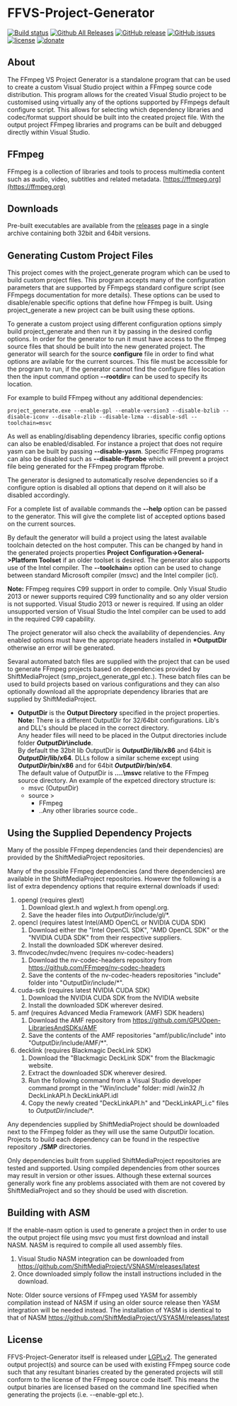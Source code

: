 FFVS-Project-Generator
=============
[![Build status](https://ci.appveyor.com/api/projects/status/g6qqnx5t3qj60pei?svg=true)](https://ci.appveyor.com/project/Sibras/ffvs-project-generator)
[![Github All Releases](https://img.shields.io/github/downloads/ShiftMediaProject/FFVS-Project-Generator/total.svg)](https://github.com/ShiftMediaProject/FFVS-Project-Generator/releases)
[![GitHub release](https://img.shields.io/github/release/ShiftMediaProject/FFVS-Project-Generator.svg)](https://github.com/ShiftMediaProject/FFVS-Project-Generator/releases/latest)
[![GitHub issues](https://img.shields.io/github/issues/ShiftMediaProject/FFVS-Project-Generator.svg)](https://github.com/ShiftMediaProject/FFVS-Project-Generator/issues)
[![license](https://img.shields.io/github/license/ShiftMediaProject/FFVS-Project-Generator.svg)](https://github.com/ShiftMediaProject/FFVS-Project-Generator)
[![donate](https://img.shields.io/badge/donate-link-brightgreen.svg)](https://shiftmediaproject.github.io/8-donate/)
## About

The FFmpeg VS Project Generator is a standalone program that can be used to create a custom Visual Studio project within a FFmpeg source code distribution. This program allows for the created Visual Studio project to be customised using virtually any of the options supported by FFmpegs default configure script. This allows for selecting which dependency libraries and codec/format support should be built into the created project file. With the output project FFmpeg libraries and programs can be built and debugged directly within Visual Studio.

## FFmpeg

FFmpeg is a collection of libraries and tools to process multimedia content such as audio, video, subtitles and related metadata. [https://ffmpeg.org](https://ffmpeg.org)

## Downloads

Pre-built executables are available from the [releases](https://github.com/ShiftMediaProject/FFmpeg/releases) page in a single archive containing both 32bit and 64bit versions.

## Generating Custom Project Files

This project comes with the project_generate program which can be used to build custom project files.
This program accepts many of the configuration parameters that are supported by FFmpegs standard configure script (see FFmpegs documentation for more details).
These options can be used to disable/enable specific options that define how FFmpeg is built. Using project_generate a new project can be built using these options.

To generate a custom project using different configuration options simply build project_generate and then run it by passing in the desired config options. In order for the generator to run it must have access to the ffmpeg source files that should be built into the new generated project. The generator will search for the source **configure** file in order to find what options are avilable for the current sources. This file must be accessible for the program to run, if the generator cannot find the configure files location then the input command option **--rootdir=** can be used to specify its location.

For example to build FFmpeg without any additional dependencies:

```
project_generate.exe --enable-gpl --enable-version3 --disable-bzlib --disable-iconv --disable-zlib --disable-lzma --disable-sdl --toolchain=msvc
```

As well as enabling/disabling dependency libraries, specific config options can also be enabled/disabled. For instance a project that does not require yasm can be built by passing **--disable-yasm**. Specific FFmpeg programs can also be disabled such as **--disable-ffprobe** which will prevent a project file being generated for the FFmpeg program ffprobe.

The generator is designed to automatically resolve dependencies so if a configure option is disabled all options that depend on it will also be disabled accordingly.

For a complete list of available commands the **--help** option can be passed to the generator. This will give the complete list of accepted options based on the current sources.

By default the generator will build a project using the latest available toolchain detected on the host computer. This can be changed by hand in the generated projects properties **Project Configuration->General->Platform Toolset** if an older toolset is desired. The generator also supports use of the Intel compiler. The **--toolchain=** option can be used to change between standard Microsoft compiler (msvc) and the Intel compiler (icl).

**Note:** FFmpeg requires C99 support in order to compile. Only Visual Studio 2013 or newer supports required C99 functionality and so any older version is not supported. Visual Studio 2013 or newer is required. If using an older unsupported version of Visual Studio the Intel compiler can be used to add in the required C99 capability.

The project generator will also check the availability of dependencies. Any enabled options must have the appropriate headers installed in __*OutputDir__ otherwise an error will be generated.

Sevaral automated batch files are supplied with the project that can be used to generate FFmpeg projects based on dependencies provided by ShiftMediaProject (smp_project_generate_gpl etc.). These batch files can be used to build projects based on various configurations and they can also optionally download all the appropriate dependency libraries that are supplied by ShiftMediaProject.
			
* __OutputDir__ is the **Output Directory** specified in the project properties.  
    **Note:** There is a different OutputDir for 32/64bit configurations. Lib's and DLL's should be placed in the correct directory.   
    Any header files will need to be placed in the Output directories include folder **_OutputDir_\include**.   
    By default the 32bit lib OutputDir is **_OutputDir_/lib/x86** and 64bit is **_OutputDir_/lib/x64**. DLLs follow a similar scheme except using **_OutputDir_/bin/x86** and for 64bit **_OutputDir_/bin/x64**.   
    The default value of OutputDir is **..\..\msvc** relative to the FFmpeg source directory. An example of the expetced directory structure is:   
    * msvc          (OutputDir)
    * source >
        * FFmpeg
        * ..Any other libraries source code..
	
## Using the Supplied Dependency Projects
	
Many of the possible FFmpeg dependencies (and their dependencies) are provided by the ShiftMediaProject repositories.

Many of the possible FFmpeg dependencies (and there dependencies) are available in the ShiftMediaProject repositories.
However the following is a list of extra dependency options that require external downloads if used:
1. opengl (requires glext)
	1. Download glext.h and wglext.h from opengl.org.
	2. Save the header files into *OutputDir*/include/gl/*.
2. opencl (requires latest Intel/AMD OpenCL or NVIDIA CUDA SDK)
	1. Download either the "Intel OpenCL SDK", "AMD OpenCL SDK" or the "NVIDIA CUDA SDK" from their respective suppliers.
	2. Install the downloaded SDK wherever desired.
3. ffnvcodec/nvdec/nvenc (requires nv-codec-headers)
    1. Download the nv-codec-headers repository from https://github.com/FFmpeg/nv-codec-headers
    2. Save the contents of the nv-codec-headers repositories "include" folder into "OutputDir/include/*".
5. cuda-sdk (requires latest NVIDIA CUDA SDK)
    1. Download the NVIDIA CUDA SDK from the NVIDIA website
    2. Install the downloaded SDK wherever desired.
6. amf (requires Advanced Media Framework (AMF) SDK headers)
    1. Download the AMF repository from https://github.com/GPUOpen-LibrariesAndSDKs/AMF
    2. Save the contents of the AMF repositories "amf/public/include" into "OutputDir/include/AMF/*".
7. decklink (requires Blackmagic DeckLink SDK)
	1. Download the "Blackmagic DeckLink SDK" from the Blackmagic website.
	2. Extract the downloaded SDK wherever desired.
    3. Run the following command from a Visual Studio developer command prompt in the "Win/include" folder:
    midl /win32 /h DeckLinkAPI.h DeckLinkAPI.idl
    4. Copy the newly created "DeckLinkAPI.h" and "DeckLinkAPI_i.c" files to *OutputDir*/include/*.
 
Any dependencies supplied by ShiftMediaProject should be downloaded next to the FFmpeg folder as they will use the same OutputDir location. Projects to build each dependency can be found in the respective repository **./SMP** directories.

Only dependencies built from supplied ShiftMediaProject repositories are tested and supported. Using compiled dependencies from other sources may result in version or other issues. Although these external sources generally work fine any problems associated with them are not covered by ShiftMediaProject and so they should be used with discretion.

## Building with ASM

If the enable-nasm option is used to generate a project then in order to use the output project file using msvc you must first download and install NASM.
NASM is required to compile all used assembly files.

1. Visual Studio NASM integration can be downloaded from https://github.com/ShiftMediaProject/VSNASM/releases/latest
2. Once downloaded simply follow the install instructions included in the download.

Note: Older source versions of FFmpeg used YASM for assembly compilation instead of NASM if using an older source release then YASM integration will be needed instead. The installation of YASM is identical to that of NASM
https://github.com/ShiftMediaProject/VSYASM/releases/latest

## License

FFVS-Project-Generator itself is released under [LGPLv2](https://www.gnu.org/licenses/lgpl-2.0.html). The generated output project(s) and source can be used with existing FFmpeg source code such that any resultant binaries created by the generated projects will still conform to the license of the FFmpeg source code itself. This means the output binaries are licensed based on the command line specified when generating the projects (i.e. --enable-gpl etc.).